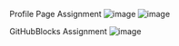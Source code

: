 Profile Page Assignment
![image](https://github.com/mcarthon/Web-Fundamentals/assets/70349022/8b36164b-d50c-477c-83f9-bac95aa93df8)
![image](https://github.com/mcarthon/Web-Fundamentals/assets/70349022/54434158-baaa-44b8-9495-8a2475250b59)

GitHubBlocks Assignment
![image](https://github.com/mcarthon/Web-Fundamentals/assets/70349022/63b931b2-6ef9-4376-903b-bc8a3399881d)
